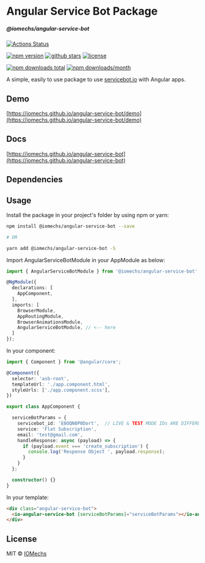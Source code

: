 # Angular Service Bot Package
##### @iomechs/angular-service-bot

[![Actions Status](https://github.com/iomechs/angular-service-bot/workflows/CI/badge.svg)](https://github.com/iomechs/angular-service-bot/actions)


<a href="https://www.npmjs.com/package/@iomechs/angular-service-bot"><img src="https://img.shields.io/npm/v/@iomechs/angular-service-bot.svg" alt="npm version" ></a>
<a href="https://www.npmjs.com/package/@iomechs/angular-service-bot"><img src="https://img.shields.io/github/stars/IOMechs/angular-service-bot.svg?style=social&label=Star&style=flat-square" alt="github stars" ></a>
<a href="https://www.npmjs.com/package/@iomechs/angular-service-bot"><img src="https://img.shields.io/npm/l/@iomechs/angular-service-bot.svg?style=flat-square" alt="license" ></a>

<a href="https://www.npmjs.com/package/@iomechs/angular-service-bot"><img src="https://img.shields.io/npm/dt/@iomechs/angular-service-bot.svg?style=flat-square" alt="npm downloads total" ></a>
<a href="https://www.npmjs.com/package/ngx-device-detector"><img src="https://img.shields.io/npm/dm/@iomechs/angular-service-bot.svg" alt="npm downloads/month" ></a>


A simple, easily to use package to use [servicebot.io](https://www.servicebot.io/) with Angular apps.

## Demo

[https://iomechs.github.io/angular-service-bot/demo](https://iomechs.github.io/angular-service-bot/demo)

## Docs

[https://iomechs.github.io/angular-service-bot](https://iomechs.github.io/angular-service-bot)

## Dependencies


## Usage

Install the package in your project's folder by using npm or yarn:
```bash
npm install @iomechs/angular-service-bot --save

# OR

yarn add @iomechs/angular-service-bot -S
```

Import AngularServiceBotModule in your AppModule as below:

```typescript
import { AngularServiceBotModule } from '@iomechs/angular-service-bot';

@NgModule({
  declarations: [
    AppComponent,
  ],
  imports: [
    BrowserModule,
    AppRoutingModule,
    BrowserAnimationsModule,
    AngularServiceBotModule, // <-- here
  ]
});
```

In your component:

```typescript
import { Component } from '@angular/core';

@Component({
  selector: 'asb-root',
  templateUrl: './app.component.html',
  styleUrls: ['./app.component.scss'],
})

export class AppComponent {

  serviceBotParams = {
    servicebot_id: 'E0OQN0P0Dort',  // LIVE & TEST MODE IDs ARE DIFFERENT
    service: 'Flat Subscription',
    email: 'test@gmail.com',
    handleResponse: async (payload) => {
      if (payload.event === 'create_subscription') {
        console.log('Response Object ', payload.response);
      }
    }
  };

  constructor() {}
}
```

In your template:

```html
<div class="angular-service-bot">
  <io-angular-service-bot [serviceBotParams]="serviceBotParams"></io-angular-service-bot>
</div>
```

## License

MIT © [IOMechs](https://github.com/IOmechs)
